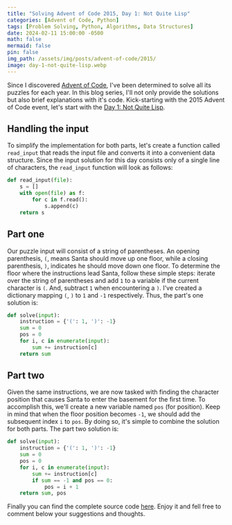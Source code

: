 ```yaml
---
title: "Solving Advent of Code 2015, Day 1: Not Quite Lisp"
categories: [Advent of Code, Python]
tags: [Problem Solving, Python, Algorithms, Data Structures]
date: 2024-02-11 15:00:00 -0500
math: false
mermaid: false
pin: false
img_path: /assets/img/posts/advent-of-code/2015/
image: day-1-not-quite-lisp.webp
---
```


Since I discovered [Advent of Code](https://adventofcode.com/2023/events), I've been determined to solve all its puzzles for each year. In this blog series, I'll not only provide the solutions but also brief explanations with it's code. Kick-starting with the 2015 Advent of Code event, let's start with the [Day 1: Not Quite Lisp](https://adventofcode.com/2015/day/1).

## Handling the input

To simplify the implementation for both parts, let's create a function called `read_input` that reads the input file and converts it into a convenient data structure. Since the input solution for this day consists only of a single line of characters, the `read_input` function will look as follows:

```python
def read_input(file):
    s = []
    with open(file) as f:
        for c in f.read():
            s.append(c)
    return s
```

## Part one

Our puzzle input will consist of a string of parentheses. An opening parenthesis, `(`, means Santa should move up one floor, while a closing parenthesis, `)`, indicates he should move down one floor. To determine the floor where the instructions lead Santa, follow these simple steps: iterate over the string of parentheses and add `1` to a variable if the current character is `(`. And, subtract `1` when encountering a `)`. I've created a dictionary mapping `(`, `)` to `1` and `-1` respectively. Thus, the part's one solution is:

```python
def solve(input):
    instruction = {'(': 1, ')': -1}
    sum = 0
    pos = 0
    for i, c in enumerate(input):
        sum += instruction[c]
    return sum
```

## Part two

Given the same instructions, we are now tasked with finding the character position that causes Santa to enter the basement for the first time. To accomplish this, we'll create a new variable named `pos` (for position). Keep in mind that when the floor position becomes `-1`, we should add the subsequent index `i` to `pos`. By doing so, it's simple to combine the solution for both parts. The part two solution is:

```python
def solve(input):
    instruction = {'(': 1, ')': -1}
    sum = 0
    pos = 0
    for i, c in enumerate(input):
        sum += instruction[c]
        if sum == -1 and pos == 0:
            pos = i + 1
    return sum, pos
```

Finally you can find the complete source code [here](https://github.com/crixodia/aoc/blob/main/2015/01_not_quite_lisp/main.py). Enjoy it and fell free to comment below your suggestions and thoughts.
